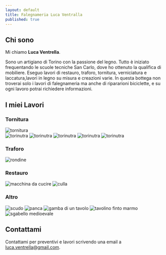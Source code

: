 ```yaml
---
layout: default
title: Falegnameria Luca Ventralla
published: true
---
```


## Chi sono

Mi chiamo **Luca Ventrella**.

Sono un artigiano di Torino con la passione del legno.
Tutto è iniziato frequentando le scuole tecniche San Carlo, dove ho ottenuto la qualifica di  mobiliere.
Eseguo lavori di restauro, traforo, tornitura, verniciatura e laccatura,lavori in legno su misura  e creazioni varie.
In questa bottega non troverai solo i lavori di falegnameria ma anche di ripararioni biciclette, e su ogni lavoro  potrai richiedere informazioni.

## I miei Lavori

### Tornitura

![tornitura](/images/tornitura_esercizio.jpg)	
![torinutra](1387655341424.jpg)	
![torinutra](1387655343447.jpg)	
![torinutra](1387655345727.jpg)	
![torinutra](1387655346219.jpg)	
![torinutra](1387655347162.jpg)	

### Traforo

![rondine](/images/IMG_20150212_132314783.jpg)

### Restauro

![macchina da cucire](/images/1387655334708.jpg)
![culla](/images/IMG_20140507_183226865.jpg)

### Altro

![scudo](/images/IMG-20160311-WA0007.jpg)
![panca](/images/30-01-09_1159.jpg)
![gamba di un tavolo](/05-11-09_1453.jpg)
![tavolino finto marmo](/1387655329265.jpg)
![sgabello medioevale](1338556474385.jpg)

## Contattami

Contattami per preventivi e lavori scrivendo una email a [luca.ventrella@gmail.com](mailto:luca.ventrella@gmail.com).
